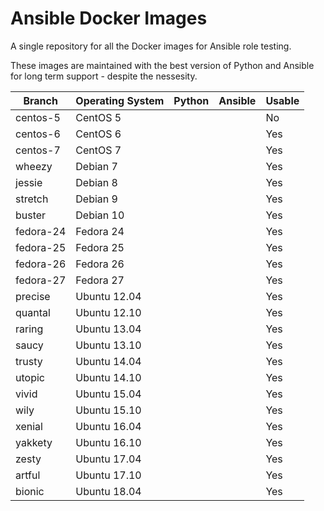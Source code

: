 # Ansible Docker Images

A single repository for all the Docker images for Ansible role testing.

These images are maintained with the best version of Python and Ansible for long term support - despite the nessesity.

| Branch    | Operating System | Python | Ansible | Usable |
| --------- |------------------| ------ | ------- |------- |
| centos-5  | CentOS 5         |        |         | No     |
| centos-6  | CentOS 6         |        |         | Yes    |
| centos-7  | CentOS 7         |        |         | Yes    |
| wheezy    | Debian 7         |        |         | Yes    |
| jessie    | Debian 8         |        |         | Yes    |
| stretch   | Debian 9         |        |         | Yes    |
| buster    | Debian 10        |        |         | Yes    |
| fedora-24 | Fedora 24        |        |         | Yes    |
| fedora-25 | Fedora 25        |        |         | Yes    |
| fedora-26 | Fedora 26        |        |         | Yes    |
| fedora-27 | Fedora 27        |        |         | Yes    |
| precise   | Ubuntu 12.04     |        |         | Yes    |
| quantal   | Ubuntu 12.10     |        |         | Yes    |
| raring    | Ubuntu 13.04     |        |         | Yes    |
| saucy     | Ubuntu 13.10     |        |         | Yes    |
| trusty    | Ubuntu 14.04     |        |         | Yes    |
| utopic    | Ubuntu 14.10     |        |         | Yes    |
| vivid     | Ubuntu 15.04     |        |         | Yes    |
| wily      | Ubuntu 15.10     |        |         | Yes    |
| xenial    | Ubuntu 16.04     |        |         | Yes    |
| yakkety   | Ubuntu 16.10     |        |         | Yes    |
| zesty     | Ubuntu 17.04     |        |         | Yes    |
| artful    | Ubuntu 17.10     |        |         | Yes    |
| bionic    | Ubuntu 18.04     |        |         | Yes    |